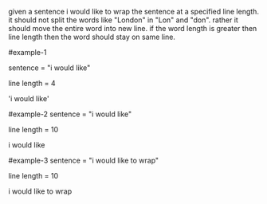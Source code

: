 given a sentence i would like to wrap the sentence at a specified line length. it should not split the words like "London"
in "Lon" and "don". rather it should move the entire word into new line. if the word length is greater then line length then the 
word should stay on same line.

#example-1

sentence = "i would like"

line length = 4

'i
would
like'

#example-2
sentence = "i would like"

line length = 10

i would
like

#example-3
sentence = "i would like to wrap"

line length = 10

i would
like to
wrap

